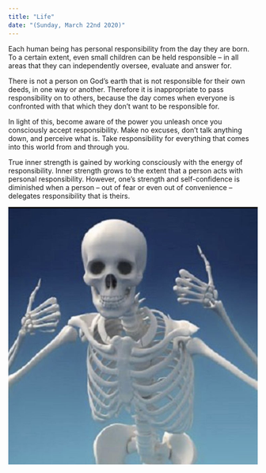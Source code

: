 ```yaml
---
title: "Life"
date: "(Sunday, March 22nd 2020)"
---
```

Each human being has personal responsibility from the day they are born. To a certain extent, even small children can be held responsible – in all areas that they can independently oversee, evaluate and answer for.

There is not a person on God’s earth that is not responsible for their own deeds, in one way or another. Therefore it is inappropriate to pass responsibility on to others, because the day comes when everyone is confronted with that which they don’t want to be responsible for.

In light of this, become aware of the power you unleash once you consciously accept responsibility. Make no excuses, don’t talk anything down, and perceive what is. Take responsibility for everything that comes into this world from and through you.

True inner strength is gained by working consciously with the energy of responsibility. Inner strength grows to the extent that a person acts with personal responsibility. However, one’s strength and self-confidence is diminished when a person – out of fear or even out of convenience – delegates responsibility that is theirs.

![Skeleton](./skeleton.png)



